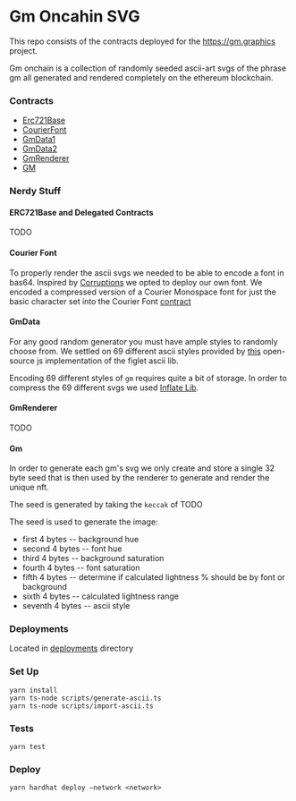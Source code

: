 # Gm Oncahin SVG 

This repo consists of the contracts deployed for the https://gm.graphics project.

Gm onchain is a collection of randomly seeded ascii-art svgs of the phrase gm all generated and rendered completely on the ethereum blockchain.

### Contracts
* [Erc721Base](contracts/TestBase.sol)
* [CourierFont](contracts/CourierFont.sol)
* [GmData1](contracts/GmData1.sol)
* [GmData2](contracts/GmData2.sol)
* [GmRenderer](contracts/GmRenderer.sol)
* [GM](contracts/Gm.sol)

### Nerdy Stuff

#### ERC721Base and Delegated Contracts
TODO

#### Courier Font
To properly render the ascii svgs we needed to be able to encode a font in bas64.
Inspired by [Corruptions](https://etherscan.io/address/0x5BDf397bB2912859Dbd8011F320a222f79A28d2E) we opted to 
deploy our own font. We encoded a compressed version of a Courier Monospace font for just the basic character
set into the Courier Font [contract](contracts/CourierFont.sol)

#### GmData
For any good random generator you must have ample styles to randomly choose from. We settled on 69 different ascii styles
provided by [this](https://github.com/patorjk/figlet.js/) open-source js implementation of the figlet ascii lib.

Encoding 69 different styles of `gm` requires quite a bit of storage. In order to compress the 69 different svgs
we used [Inflate Lib](contracts/InflateLib.sol). 

#### GmRenderer

TODO

#### Gm

In order to generate each gm's svg we only create and store a single 32 byte seed that is then used  by the renderer
to generate and render the unique nft.

The seed is generated by taking the `keccak` of TODO

The seed is used to generate the image:
* first 4 bytes -- background hue
* second 4 bytes -- font hue 
* third 4 bytes -- background saturation
* fourth 4 bytes -- font saturation
* fifth 4 bytes -- determine if calculated lightness % should be by font or background
* sixth 4 bytes -- calculated lightness range 
* seventh 4 bytes -- ascii style

### Deployments

Located in [deployments](deployments) directory

### Set Up
```
yarn install
yarn ts-node scripts/generate-ascii.ts
yarn ts-node scripts/import-ascii.ts
```

### Tests
 ``yarn test``
 

### Deploy

```
yarn hardhat deploy —network <network>
```